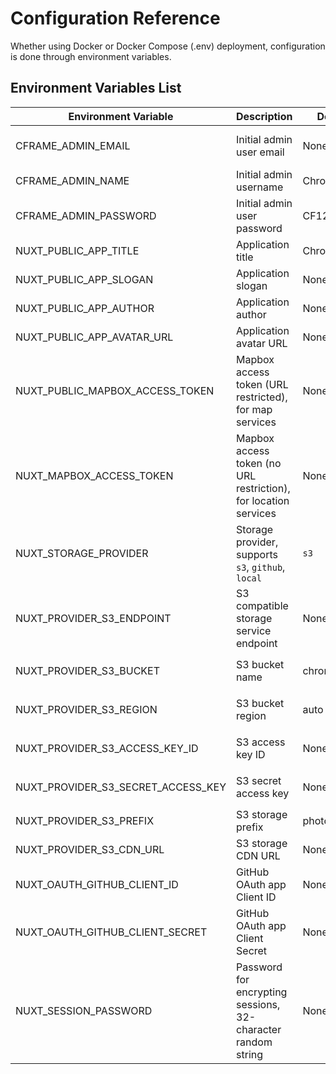 # Configuration Reference

Whether using Docker or Docker Compose (.env) deployment, configuration is done through environment variables.

## Environment Variables List

| Environment Variable               | Description                                    | Default     | Required                                  |
| ---------------------------------- | ---------------------------------------------- | ----------- | ----------------------------------------- |
| CFRAME_ADMIN_EMAIL                 | Initial admin user email                       | None        | Yes, fill in the GitHub account email used for login |
| CFRAME_ADMIN_NAME                  | Initial admin username                         | Chronoframe | No                                        |
| CFRAME_ADMIN_PASSWORD              | Initial admin user password                    | CF1234@!    | No                                        |
| NUXT_PUBLIC_APP_TITLE              | Application title                              | ChronoFrame | No                                        |
| NUXT_PUBLIC_APP_SLOGAN             | Application slogan                             | None        | No                                        |
| NUXT_PUBLIC_APP_AUTHOR             | Application author                             | None        | No                                        |
| NUXT_PUBLIC_APP_AVATAR_URL         | Application avatar URL                         | None        | No                                        |
| NUXT_PUBLIC_MAPBOX_ACCESS_TOKEN    | Mapbox access token (URL restricted), for map services | None | Yes                                       |
| NUXT_MAPBOX_ACCESS_TOKEN           | Mapbox access token (no URL restriction), for location services | None | No                             |
| NUXT_STORAGE_PROVIDER              | Storage provider, supports `s3`, `github`, `local` | `s3`  | Yes                                       |
| NUXT_PROVIDER_S3_ENDPOINT          | S3 compatible storage service endpoint        | None        | Required when `NUXT_STORAGE_PROVIDER` is `s3` |
| NUXT_PROVIDER_S3_BUCKET            | S3 bucket name                                 | chronoframe | Required when `NUXT_STORAGE_PROVIDER` is `s3` |
| NUXT_PROVIDER_S3_REGION            | S3 bucket region                               | auto        | Required when `NUXT_STORAGE_PROVIDER` is `s3` |
| NUXT_PROVIDER_S3_ACCESS_KEY_ID     | S3 access key ID                               | None        | Required when `NUXT_STORAGE_PROVIDER` is `s3` |
| NUXT_PROVIDER_S3_SECRET_ACCESS_KEY | S3 secret access key                           | None        | Required when `NUXT_STORAGE_PROVIDER` is `s3` |
| NUXT_PROVIDER_S3_PREFIX            | S3 storage prefix                              | photos/     | No                                        |
| NUXT_PROVIDER_S3_CDN_URL           | S3 storage CDN URL                             | None        | No                                        |
| NUXT_OAUTH_GITHUB_CLIENT_ID        | GitHub OAuth app Client ID                     | None        | Yes                                       |
| NUXT_OAUTH_GITHUB_CLIENT_SECRET    | GitHub OAuth app Client Secret                 | None        | Yes                                       |
| NUXT_SESSION_PASSWORD              | Password for encrypting sessions, 32-character random string | None | Yes                        |